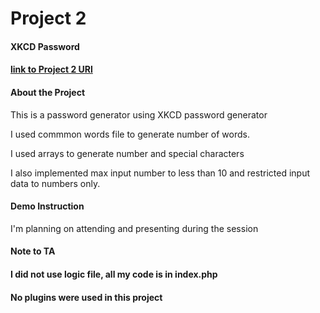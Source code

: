 # Project 2

<h4> XKCD Password<h4>

[link to Project 2 URl](http://p2.tindoclass.me/index.php)

<h4> About the Project</h4>

This is a password generator using XKCD password generator


I used commmon words file to generate number of words. 


I used arrays to generate number and special characters

I also implemented max input number to less than 10  and restricted input data to numbers only. 
<h4> Demo Instruction</h4>

I'm planning on attending and presenting during the session


<h4>Note to TA<h4>


I did not use logic file, all my code is in index.php

<h4> No plugins were used in this project</h4>


